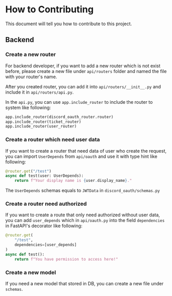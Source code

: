 # How to Contributing
This document will tell you how to contribute to this project.

## Backend
### Create a new router
For backend developer, if you want to add a new router which is not exist before, please create a new file under `api/routers` folder and named the file with your router's name.

After you created router, you can add it into `api/routers/__init__.py` and include it in `api/routers/api.py`.

In the `api.py`, you can use `app.include_router` to include the router to system like following:
```python
app.include_router(discord_oauth_router.router)
app.include_router(ticket_router)
app.include_router(user_router)
```

### Create a router which need user data
If you want to create a router that need data of user who create the request, you can import `UserDepends` from `api/oauth` and use it with type hint like following:
```python
@router.get("/test")
async def test(user: UserDepends):
    return f"Your display name is {user.display_name}."
```

The `UserDepends` schemas equals to `JWTData` in `discord_oauth/schemas.py`

### Create a router need authorized
If you want to create a route that only need authorized without user data, you can add `user_depends` which in `api/oauth.py` into the field `dependencies` in FastAPI's decorator like following:
```python
@router.get(
    "/test",
    dependencies=[user_depends]
)
async def test():
    return f"You have permission to access here!"
```

### Create a new model
If you need a new model that stored in DB, you can create a new file under `schemas`.
